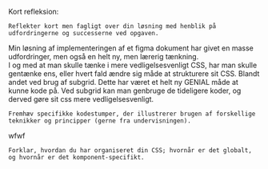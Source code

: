 Kort refleksion:

    Reflekter kort men fagligt over din løsning med henblik på udfordringerne og successerne ved opgaven.

Min løsning af implementeringen af et figma dokument har givet en masse udfordringer, men også en helt ny, men lærerig tænkning.  
 I og med at man skulle tænke i mere vedligelsesvenligt CSS, har man skulle gentænke ens, eller hvert fald ændre sig måde at strukturere sit CSS.
Blandt andet ved brug af subgrid. Dette har været et helt ny GENIAL måde at kunne kode på. Ved subgrid kan man genbruge de tideligere koder, og derved gøre sit css mere vedligelsesvenligt.

    Fremhæv specifikke kodestumper, der illustrerer brugen af forskellige teknikker og principper (gerne fra undervisningen).

wfwf

    Forklar, hvordan du har organiseret din CSS; hvornår er det globalt, og hvornår er det komponent-specifikt.
